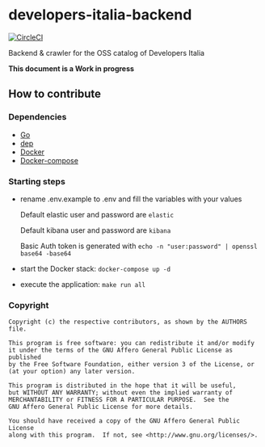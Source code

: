 # developers-italia-backend

[![CircleCI](https://circleci.com/gh/italia/developers-italia-backend/tree/master.svg?style=svg)](https://circleci.com/gh/italia/developers-italia-backend/tree/master)

Backend &amp; crawler for the OSS catalog of Developers Italia

**This document is a Work in progress**

## How to contribute

### Dependencies

* [Go](https://golang.org/)
* [dep](https://github.com/golang/dep)
* [Docker](https://www.docker.com/)
* [Docker-compose](https://docs.docker.com/compose/)

### Starting steps

* rename .env.example to .env and fill the variables with your values

  Default elastic user and password are `elastic`

  Default kibana user and password are `kibana`

  Basic Auth token is generated with `echo -n "user:password" | openssl base64 -base64`

* start the Docker stack: `docker-compose up -d`
* execute the application: `make run all`

### Copyright

```
Copyright (c) the respective contributors, as shown by the AUTHORS file.

This program is free software: you can redistribute it and/or modify
it under the terms of the GNU Affero General Public License as published
by the Free Software Foundation, either version 3 of the License, or
(at your option) any later version.

This program is distributed in the hope that it will be useful,
but WITHOUT ANY WARRANTY; without even the implied warranty of
MERCHANTABILITY or FITNESS FOR A PARTICULAR PURPOSE.  See the
GNU Affero General Public License for more details.

You should have received a copy of the GNU Affero General Public License
along with this program.  If not, see <http://www.gnu.org/licenses/>.
```
